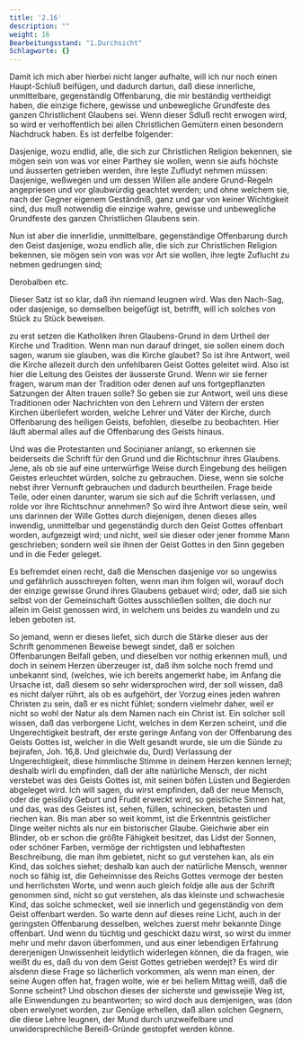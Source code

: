 ```yaml
---
title: '2.16'
description: ""
weight: 16
Bearbeitungsstand: "1.Durchsicht"
Schlagworte: {}
---
```

<!-- seite 105 -->


Damit ich mich aber hierbei nicht langer
aufhalte, will ich nur noch einen Haupt-Schluß beifügen,<!-- seite 106 --><!-- content-0092.xml -->
und dadurch dartun, daß diese innerliche, unmittelbare,
gegenständig Offenbarung, die mir beständig
vertheidigt haben, die einzige fichere, gewisse und
unbewegliche Grundfeste des ganzen Christlichent
Glaubens sei. Wenn dieser Sdluß recht erwogen
wird, so wird er verhoffentlich bei allen Christlichen
Gemütern einen besondern Nachdruck haben. Es ist
derfelbe folgender:

Dasjenige, wozu endlid, alle, die sich zur Christlichen
Religion bekennen, sie mögen sein von was vor einer
Parthey sie wollen, wenn sie aufs höchste und äusserten
getrieben werden, ihre leşte Zufludyt nehmen
müssen: Dasjenige, weßwegen und um dessen Willen
alle andere Grund-Regeln angepriesen und vor glaubwürdig
geachtet werden; und ohne welchem sie, nach
der Gegner eigenem Geständniß, ganz und gar von keiner
Wichtigkeit sind, dus muß notwendig die einzige
wahre, gewisse und unbewegliche Grundfeste des ganzen
Christlichen Glaubens sein.

Nun ist aber die innerlidie, unmittelbare, gegenständige
Offenbarung durch den Geist dasjenige, wozu endlich
alle, die sich zur Christlichen Religion bekennen, sie
mögen sein von was vor Art sie wollen, ihre legte Zuflucht
zu nebmen gedrungen sind;

Derobalben etc.

Dieser Satz ist so klar, daß ihn niemand leugnen
wird. Was den Nach-Sag, oder dasjenige, so demselben
beigefügt ist, betrifft, will ich solches von Stück
zu Stück beweisen.

 zu erst setzen die Katholiken ihren Glaubens-Grund
in dem Urtheil der Kirche und Tradition. Wenn man
nun darauf dringet, sie sollen einem doch sagen, warum
sie glauben, was die Kirche glaubet? So ist ihre
Antwort, weil die Kirche allezeit durch den unfehlbaren
Geist Gottes geleitet wird. Also ist hier die
Leitung des Geistes der äusserste Grund. Wenn<!-- seite 107 -->
wir sie ferner fragen, warum man der Tradition oder
denen auf uns fortgepflanzten Satzungen der Alten
trauen solle? So geben sie zur Antwort, weil uns diese
Traditionen oder Nachrichten von den Lehrern und
Vätern der ersten Kirchen überliefert worden, welche
Lehrer und Väter der Kirche, durch Offenbarung
des heiligen Geists, befohlen, dieselbe zu beobachten.
Hier läuft abermal alles auf die Offenbarung
des Geists hinaus.

Und was die Protestanten und Sociņianer anlangt,
so erkennen sie beiderseits die Schrift für den
Grund und die Richtschnur ihres Glaubens. Jene, als
ob sie auf eine unterwürfige Weise durch Eingebung des
heiligen Geistes erleuchtet würden, solche zu gebrauchen.
Diese, wenn sie solche nebst ihrer Vernunft gebrauchen
und dadurch beurtheilen. Frage beide Teile,
oder einen darunter, warum sie sich auf die Schrift
verlassen, und rolde vor ihre Richtschnur annehmen?
So wird ihre Antwort diese sein, weil uns darinnen
der Wille Gottes durch diejenigen, denen dieses
alles inwendig, unmittelbar und gegenständig
durch den Geist Gottes offenbart worden, aufgezeigt
wird; und nicht, weil sie dieser oder jener
fromme Mann geschrieben; sondern weil sie ihnen der
Geist Gottes in den Sinn gegeben und in die Feder
geleget.

Es befremdet einen recht, daß die Menschen dasjenige
vor so ungewiss und gefährlich ausschreyen folten,
wenn man ihm folgen wil, worauf doch der einzige gewisse
Grund ihres Glaubens gebauet wird; oder, daß
sie sich selbst von der Gemeinschaft Gottes ausschließen
sollten, die doch nur allein im Geist genossen wird, in welchem
uns beides zu wandeln und zu leben geboten ist.

So jemand, wenn er dieses liefet, sich durch die
Stärke dieser aus der Schrift genommenen Beweise
bewegt sindet, daß er solchen Offenbarungen<!-- seite 108 -->
Beifall geben, und dieselben vor nothig erkennen muß,
und doch in seinem Herzen überzeuger ist, daß ihm solche
noch fremd und unbekannt sind, (welches, wie ich bereits
angemerkt habe, im Anfang die Ursache ist, daß diesem
so sehr widersprochen wird, der soll wissen, daß es nicht
dalyer rührt, als ob es aufgehört, der Vorzug eines
jeden wahren Christen zu sein, daß er es nicht fühlet;
sondern vielmehr daher, weil er nicht so wohl der Natur
als dem Namen nach ein Christ ist. Ein solcher soll
wissen, daß das verborgene Licht, welches in dem
Kerzen scheint, und die Ungerechtigkeit bestraft, der
erste geringe Anfang von der Offenbarung des Geists
Gottes ist, welcher in die Welt gesandt wurde, sie um
die Sünde zu bejirafen, Joh. 16,8. Und gleichwie
du, Durd) Verlassung der Ungerechtigkeit, diese himmlische
Stimme in deinem Herzen kennen lernejt; deshalb
wirli du empfinden, daß der alte natürliche Mensch, der
nicht verstebet was des Geists Gottes ist, mit seinen
böfen Lüsten und Begierden abgeleget wird. Ich will
sagen, du wirst empfinden, daß der neue Mensch, oder
die geisilidy Geburt und Frudit erweckt wird, so geistliche
Sinnen hat, und das, was des Geistes ist, sehen,
füllen, schinecken, betasten und riechen kan. Bis man
aber so weit kommt, ist die Erkenntnis geistlicher Dinge
weiter nichts als nur ein bistorischer Glaube. Gieichwie
aber ein Blinder, ob er schon die größte Fähigkeit
besitzet, das Lidst der Sonnen, oder schöner Farben,
vermöge der richtigsten und lebhaftesten Beschreibung,
die man ihm gebietet, nicht so gut verstehen kan, als ein
Kind, das solches siehet; deshalb kan auch der natürliche
Mensch, wenner noch so fähig ist, die Geheimnisse des
Reichs Gottes vermoge der besten und herrlichsten
Worte, und wenn auch gleich foldje alle aus der Schrift
genommen sind, nicht so gut verstehen, als das kleinste
und schwachesie Kind, das solche schmecket, weil sie innerlich
und gegenständig von dem Geist offenbart
werden.<!-- seite 109 --><!-- content-0095.xml -->
So warte denn auf dieses reine Licht, auch in der geringsten
Offenbarung desselben, welches zuerst mehr
bekannte Dinge offenbart. Und wenn du tüchtig und
geschickt dazu wirst, so wirst du immer mehr und mehr
davon überfommen, und aus einer lebendigen Erfahrung
dererjenigen Unwissenheit leidytlich widerlegen
können, die da fragen, wie weißt du es, daß du von dem
Geist Gottes getrieben werdejt? Es wird dir alsdenn
diese Frage so lächerlich vorkommen, als wenn man einen,
der seine Augen offen hat, fragen wolte, wie er bei
hellem Mittag weiß, daß die Sonne scheint? Und obschon
dieses der sicherste und gewissejie Weg ist, alle
Einwendungen zu beantworten; so wird doch aus demjenigen,
was (don oben erwelynet worden, zur Genüge
erhellen, daß allen solchen Gegnern, die diese Lehre leugnen,
der Mund durch unzweifelbare und unwidersprechliche
Bereiß-Gründe gestopfet werden könne.


